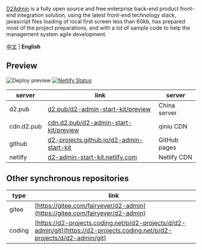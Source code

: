 [D2Admin](https://github.com/d2-projects/d2-admin) is a fully open source and free enterprise back-end product front-end integration solution, using the latest front-end technology stack, javascript files loading of local first screen less than 60kb, has prepared most of the project preparations, and with a lot of sample code to help the management system agile development.

[中文](https://github.com/d2-projects/d2-admin-start-kit/blob/master/README.zh.md) | **English**

## Preview

![Deploy preview](https://github.com/d2-projects/d2-admin-start-kit/workflows/Deploy%20preview/badge.svg)
[![Netlify Status](https://api.netlify.com/api/v1/badges/08ff8c93-f0a8-497a-a081-440b31fb3aa4/deploy-status)](https://app.netlify.com/sites/d2-admin-start-kit/deploys)

| server | link | server |
| --- | --- | --- |
| d2.pub | [d2.pub/d2-admin-start-kit/preview](https://d2.pub/d2-admin-start-kit/preview) | China server |
| cdn.d2.pub | [cdn.d2.pub/d2-admin-start-kit/preview](https://cdn.d2.pub/d2-admin-start-kit/preview) | qiniu CDN |
| github | [d2-projects.github.io/d2-admin-start-kit](https://d2-projects.github.io/d2-admin-start-kit) | GitHub pages |
| netlify | [d2-admin-start-kit.netlify.com](https://d2-admin-start-kit.netlify.com) | Netlify CDN |

## Other synchronous repositories

| type | link |
| --- | --- |
| gitee | [https://gitee.com/fairyever/d2-admin](https://gitee.com/fairyever/d2-admin) |
| coding | [https://d2-projects.coding.net/p/d2-projects/d/d2-admin/git](https://d2-projects.coding.net/p/d2-projects/d/d2-admin/git) |